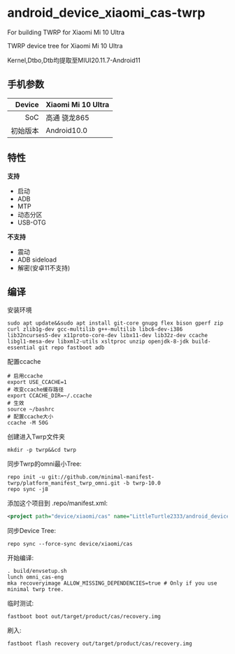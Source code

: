 # android_device_xiaomi_cas-twrp
For building TWRP for Xiaomi Mi 10 Ultra

TWRP device tree for Xiaomi Mi 10 Ultra

Kernel,Dtbo,Dtb均提取至MIUI20.11.7-Android11

## 手机参数

| Device       | Xiaomi Mi 10 Ultra                            |
| -----------: | :------------------------------------------ |
| SoC          | 高通 骁龙865              |
| 初始版本 | Android10.0                               |


## 特性

**支持**
- 启动
- ADB
- MTP
- 动态分区
- USB-OTG

**不支持**
- 震动
- ADB sideload
- 解密(安卓11不支持)


## 编译

安装环境
```
sudo apt update&&sudo apt install git-core gnupg flex bison gperf zip curl zlib1g-dev gcc-multilib g++-multilib libc6-dev-i386 lib32ncurses5-dev x11proto-core-dev libx11-dev lib32z-dev ccache 
libgl1-mesa-dev libxml2-utils xsltproc unzip openjdk-8-jdk build-essential git repo fastboot adb
```
配置ccache
```
# 启用ccache
export USE_CCACHE=1
# 改变ccache缓存路径
export CCACHE_DIR=~/.ccache
# 生效
source ~/bashrc
# 配置ccache大小
ccache -M 50G
```

创建进入Twrp文件夹
```
mkdir -p twrp&&cd twrp
```

同步Twrp的omni最小Tree:
```
repo init -u git://github.com/minimal-manifest-twrp/platform_manifest_twrp_omni.git -b twrp-10.0
repo sync -j8
```

添加这个项目到 .repo/manifest.xml:

```xml
<project path="device/xiaomi/cas" name="LittleTurtle2333/android_device_xiaomi_cas-twrp" remote="github" revision="android-11.0" />
```

同步Device Tree:
```
repo sync --force-sync device/xiaomi/cas
```

开始编译:
```
. build/envsetup.sh
lunch omni_cas-eng
mka recoveryimage ALLOW_MISSING_DEPENDENCIES=true # Only if you use minimal twrp tree.
```

临时测试:
```
fastboot boot out/target/product/cas/recovery.img
```

刷入:
```
fastboot flash recovery out/target/product/cas/recovery.img
```
